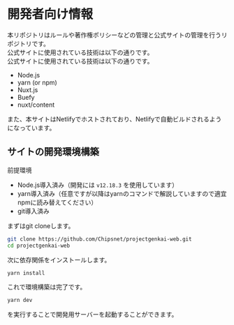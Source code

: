 # 開発者向け情報

本リポジトリはルールや著作権ポリシーなどの管理と公式サイトの管理を行うリポジトリです。      
公式サイトに使用されている技術は以下の通りです。      
公式サイトに使用されている技術は以下の通りです。

- Node.js
- yarn (or npm)
- Nuxt.js
- Buefy
- nuxt/content

また、本サイトはNetlifyでホストされており、Netlifyで自動ビルドされるようになっています。

## サイトの開発環境構築

前提環境

- Node.js導入済み（開発には `v12.18.3` を使用しています）
- yarn導入済み（任意ですが以降はyarnのコマンドで解説していますので適宜npmに読み替えてください）
- git導入済み

まずはgit cloneします。

```bash
git clone https://github.com/Chipsnet/projectgenkai-web.git
cd projectgenkai-web
```

次に依存関係をインストールします。

```bash
yarn install
```

これで環境構築は完了です。

```bash
yarn dev
```

を実行することで開発用サーバーを起動することができます。